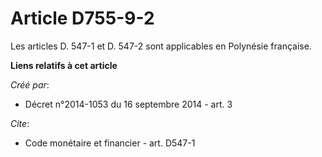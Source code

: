 # Article D755-9-2

Les articles D. 547-1 et D. 547-2 sont applicables en Polynésie française.

**Liens relatifs à cet article**

_Créé par_:

  - Décret n°2014-1053 du 16 septembre 2014 - art. 3

_Cite_:

  - Code monétaire et financier - art. D547-1
